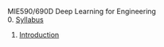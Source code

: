 MIE590/690D Deep Learning for Engineering  
0. [Syllabus](0_Syllabus.md)
1. [Introduction](https://nbviewer.org/github/chaitragopalappa/MIE590-690D/blob/main/1_Intro.ipynb)
